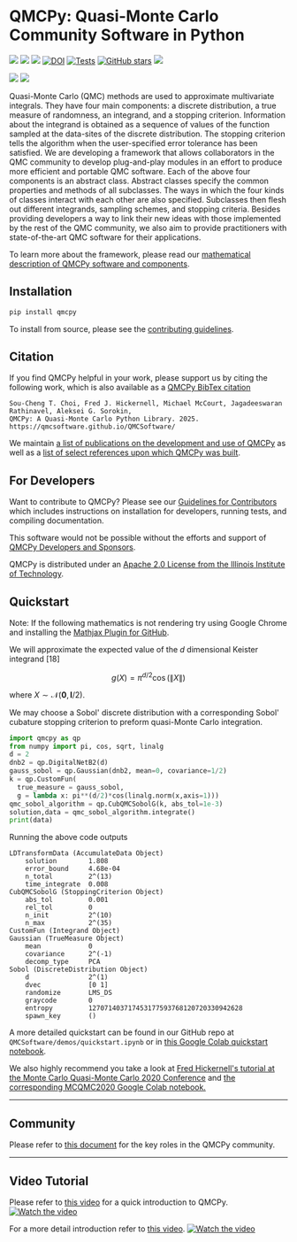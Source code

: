 # QMCPy: Quasi-Monte Carlo Community Software in Python

[![](https://img.shields.io/badge/qmcpy.org-15bfa9)](https://qmcpy.org/)
[![](https://img.shields.io/badge/Docs-6b03fc)](https://QMCSoftware.github.io/QMCSoftware/)
[![](https://img.shields.io/badge/PyPI-fc7303)](https://pypi.org/project/qmcpy/)
[![DOI](https://zenodo.org/badge/DOI/10.5281/zenodo.3964489.svg)](https://doi.org/10.5281/zenodo.3964489)
[![Tests](https://github.com/QMCSoftware/QMCSoftware/actions/workflows/python-package-conda.yml/badge.svg?branch=master)](https://github.com/QMCSoftware/QMCSoftware/actions/workflows/python-package-conda.yml?query=branch%3Amaster)
[![GitHub stars](https://img.shields.io/github/stars/QMCSoftware/QMCSoftware?style=social)](https://github.com/QMCSoftware/QMCSoftware)
[![](https://img.shields.io/badge/GitHub_Issues-030ffc)](https://github.com/QMCSoftware/QMCSoftware/issues)

[![](https://img.shields.io/badge/Fred_Hickernell's_MCQMC2020_Video_Tutorial-FF0000)](https://www.youtube.com/watch?v=gL8M_7c-YUE)
[![](https://img.shields.io/badge/Aleksei_Sorokin's_PyData_Chicago_Video_Tutorial-FF0000)](https://www.youtube.com/watch?v=bRcKiLA2yBQ)

Quasi-Monte Carlo (QMC) methods are used to approximate multivariate integrals. They have four main components: a discrete distribution, a true measure of randomness, an integrand, and a stopping criterion. Information about the integrand is obtained as a sequence of values of the function sampled at the data-sites of the discrete distribution. The stopping criterion tells the algorithm when the user-specified error tolerance has been satisfied. We are developing a framework that allows collaborators in the QMC community to develop plug-and-play modules in an effort to produce more efficient and portable QMC software. Each of the above four components is an abstract class. Abstract classes specify the common properties and methods of all subclasses. The ways in which the four kinds of classes interact with each other are also specified. Subclasses then flesh out different integrands, sampling schemes, and stopping criteria. Besides providing developers a way to link their new ideas with those implemented by the rest of the QMC community, we also aim to provide practitioners with state-of-the-art QMC software for their applications.

To learn more about the framework, please read our [mathematical description of QMCPy software and components](https://qmcsoftware.github.io/QMCSoftware/components).

## Installation

```bash
pip install qmcpy
```

To install from source, please see the [contributing guidelines](https://qmcsoftware.github.io/QMCSoftware/contributing).

## Citation

If you find QMCPy helpful in your work, please support us by citing the following work, which is also available as a [QMCPy BibTex citation](https://github.com/QMCSoftware/QMCSoftware/blob/master/cite_qmcpy.bib)

~~~
Sou-Cheng T. Choi, Fred J. Hickernell, Michael McCourt, Jagadeeswaran Rathinavel, Aleksei G. Sorokin,
QMCPy: A Quasi-Monte Carlo Python Library. 2025.
https://qmcsoftware.github.io/QMCSoftware/
~~~

We maintain [a list of publications on the development and use of QMCPy](https://qmcpy.org/publications/) as well as a [list of select references upon which QMCPy was built](https://qmcsoftware.github.io/QMCSoftware/references).

## For Developers

Want to contribute to QMCPy? Please see our [Guidelines for Contributors](https://qmcsoftware.github.io/QMCSoftware/contributing) which includes instructions on installation for developers, running tests, and compiling documentation.

This software would not be possible without the efforts and support of [QMCPy Developers and Sponsors](https://qmcsoftware.github.io/QMCSoftware/community).

QMCPy is distributed under an [Apache 2.0 License from the Illinois Institute of Technology](https://github.com/QMCSoftware/QMCSoftware/blob/master/LICENSE).



## Quickstart

Note: If the following mathematics is not rendering try using Google Chrome and installing the [Mathjax Plugin for GitHub](https://chrome.google.com/webstore/detail/mathjax-plugin-for-github/ioemnmodlmafdkllaclgeombjnmnbima?hl=en).

We will approximate the expected value of the $d$ dimensional Keister integrand [18]

$$g(X)=\pi^{d/2}\cos(\lVert X \rVert)$$

where $X \sim \mathcal{N}(\boldsymbol{0},\boldsymbol{I}/2)$.

We may choose a Sobol' discrete distribution with a corresponding Sobol' cubature stopping criterion to preform quasi-Monte Carlo integration.

```python
import qmcpy as qp
from numpy import pi, cos, sqrt, linalg
d = 2
dnb2 = qp.DigitalNetB2(d)
gauss_sobol = qp.Gaussian(dnb2, mean=0, covariance=1/2)
k = qp.CustomFun(
  true_measure = gauss_sobol, 
  g = lambda x: pi**(d/2)*cos(linalg.norm(x,axis=1)))
qmc_sobol_algorithm = qp.CubQMCSobolG(k, abs_tol=1e-3)
solution,data = qmc_sobol_algorithm.integrate()
print(data)
```

Running the above code outputs

```
LDTransformData (AccumulateData Object)
    solution        1.808
    error_bound     4.68e-04
    n_total         2^(13)
    time_integrate  0.008
CubQMCSobolG (StoppingCriterion Object)
    abs_tol         0.001
    rel_tol         0
    n_init          2^(10)
    n_max           2^(35)
CustomFun (Integrand Object)
Gaussian (TrueMeasure Object)
    mean            0
    covariance      2^(-1)
    decomp_type     PCA
Sobol (DiscreteDistribution Object)
    d               2^(1)
    dvec            [0 1]
    randomize       LMS_DS
    graycode        0
    entropy         127071403717453177593768120720330942628
    spawn_key       ()
```

A more detailed quickstart can be found in our GitHub repo at `QMCSoftware/demos/quickstart.ipynb` or in [this Google Colab quickstart notebook](https://colab.research.google.com/drive/1CQweuON7jHJBMVyribvosJLW4LheQXBL?usp=sharing). 

We also highly recommend you take a look at [Fred Hickernell's tutorial at the Monte Carlo Quasi-Monte Carlo 2020 Conference](https://media.ed.ac.uk/media/Fred+Hickernell%2C+Illinois+Institute+of+Technology+++Quasi-Monte+Carlo+Software++%28MCQMC+2020%2C+10.08.20%29/1_2k12mwiw) and [the corresponding MCQMC2020 Google Colab notebook.](https://tinyurl.com/QMCPyTutorial)

----

## Community

Please refer to [this document](https://github.com/QMCSoftware/QMCSoftware/blob/develop/community.md) for the key roles in the QMCPy community.

---

## Video Tutorial
Please refer to [this video](https://www.youtube.com/watch?v=bRcKiLA2yBQ) for a quick introduction to QMCPy.
[![Watch the video](https://img.youtube.com/vi/bRcKiLA2yBQ/0.jpg)](https://youtu.be/bRcKiLA2yBQ)

For a more detail introduction refer to [this video](https://www.youtube.com/watch?v=gL8M_7c-YUE).
[![Watch the video](https://img.youtube.com/vi/gL8M_7c-YUE/0.jpg)](https://youtu.be/gL8M_7c-YUE)
